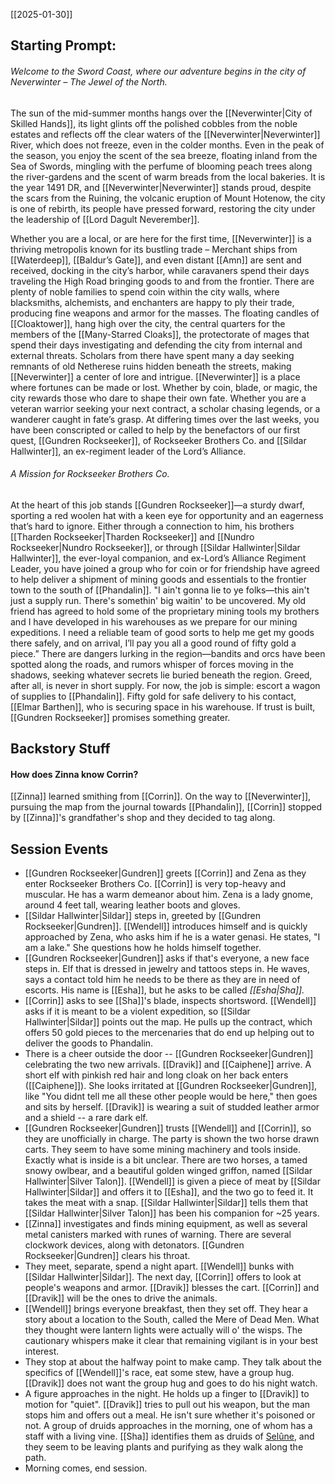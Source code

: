 [[2025-01-30]]

## Starting Prompt:

 ###### Welcome to the Sword Coast, where our adventure begins in the city of Neverwinter – The Jewel of the North.
 The sun of the mid-summer months hangs over the [[Neverwinter|City of Skilled Hands]], its light glints off the polished cobbles from the noble estates and reflects off the clear waters of the [[Neverwinter|Neverwinter]] River, which does not freeze, even in the colder months. Even in the peak of the season, you enjoy the scent of the sea breeze, floating inland from the Sea of Swords, mingling with the perfume of blooming peach trees along the river-gardens and the scent of warm breads from the local bakeries. It is the year 1491 DR, and [[Neverwinter|Neverwinter]] stands proud, despite the scars from the Ruining, the volcanic eruption of Mount Hotenow, the city is one of rebirth, its people have pressed forward, restoring the city under the leadership of [[Lord Dagult Neverember]].

Whether you are a local, or are here for the first time, [[Neverwinter]] is a thriving metropolis known for its bustling trade – Merchant ships from [[Waterdeep]], [[Baldur’s Gate]], and even distant [[Amn]] are sent and received, docking in the city’s harbor, while caravaners spend their days traveling the High Road bringing goods to and from the frontier. There are plenty of noble families to spend coin within the city walls, where blacksmiths, alchemists, and enchanters are happy to ply their trade, producing fine weapons and armor for the masses. The floating candles of [[Cloaktower]], hang high over the city, the central quarters for the members of the [[Many-Starred Cloaks]], the protectorate of mages that spend their days investigating and defending the city from internal and external threats. Scholars from there have spent many a day seeking remnants of old Netherese ruins hidden beneath the streets, making [[Neverwinter]] a center of lore and intrigue. [[Neverwinter]] is a place where fortunes can be made or lost. Whether by coin, blade, or magic, the city rewards those who dare to shape their own fate. Whether you are a veteran warrior seeking your next contract, a scholar chasing legends, or a wanderer caught in fate’s grasp. At differing times over the last weeks, you have been conscripted or called to help by the benefactors of our first quest, [[Gundren Rockseeker]], of Rockseeker Brothers Co. and [[Sildar Hallwinter]], an ex-regiment leader of the Lord’s Alliance.

###### A Mission for Rockseeker Brothers Co. 
At the heart of this job stands [[Gundren Rockseeker]]—a sturdy dwarf, sporting a red woolen hat with a keen eye for opportunity and an eagerness that’s hard to ignore. Either through a connection to him, his brothers [[Tharden Rockseeker|Tharden Rockseeker]] and [[Nundro Rockseeker|Nundro Rockseeker]], or through [[Sildar Hallwinter|Sildar Hallwinter]], the ever-loyal companion, and ex-Lord’s Alliance Regiment Leader, you have joined a group who for coin or for friendship have agreed to help deliver a shipment of mining goods and essentials to the frontier town to the south of [[Phandalin]]. "I ain't gonna lie to ye folks—this ain't just a supply run. There's somethin' big waitin' to be uncovered. My old friend has agreed to hold some of the proprietary mining tools my brothers and I have developed in his warehouses as we prepare for our mining expeditions. I need a reliable team of good sorts to help me get my goods there safely, and on arrival, I’ll pay you all a good round of fifty gold a piece.” There are dangers lurking in the region—bandits and orcs have been spotted along the roads, and rumors whisper of forces moving in the shadows, seeking whatever secrets lie buried beneath the region. Greed, after all, is never in short supply. For now, the job is simple: escort a wagon of supplies to [[Phandalin]]. Fifty gold for safe delivery to his contact, [[Elmar Barthen]], who is securing space in his warehouse. If trust is built, [[Gundren Rockseeker]] promises something greater.

## Backstory Stuff
#### How does Zinna know Corrin?
[[Zinna]] learned smithing from [[Corrin]]. On the way to [[Neverwinter]], pursuing the map from the journal towards [[Phandalin]], [[Corrin]] stopped by [[Zinna]]'s grandfather's shop and they decided to tag along.

## Session Events
- [[Gundren Rockseeker|Gundren]] greets [[Corrin]] and Zena as they enter Rockseeker Brothers Co. [[Corrin]] is very top-heavy and muscular. He has a warm demeanor about him. Zena is a lady gnome, around 4 feet tall, wearing leather boots and gloves. 
- [[Sildar Hallwinter|Sildar]] steps in, greeted by [[Gundren Rockseeker|Gundren]]. [[Wendell]] introduces himself and is quickly approached by Zena, who asks him if he is a water genasi. He states, "I am a lake." She questions how he holds himself together.
- [[Gundren Rockseeker|Gundren]] asks if that's everyone, a new face steps in. Elf that is dressed in jewelry and tattoos steps in. He waves, says a contact told him he needs to be there as they are in need of escorts. His name is [[Esha]], but he asks to be called *[[Esha|Sha]].*
- [[Corrin]] asks to see [[Sha]]'s blade, inspects shortsword. [[Wendell]] asks if it is meant to be a violent expedition, so [[Sildar Hallwinter|Sildar]] points out the map. He pulls up the contract, which offers 50 gold pieces to the mercenaries that do end up helping out to deliver the goods to Phandalin.
- There is a cheer outside the door -- [[Gundren Rockseeker|Gundren]] celebrating the two new arrivals. [[Dravik]] and [[Caiphene]] arrive. A short elf with pinkish red hair and long cloak on her back enters ([[Caiphene]]). She looks irritated at [[Gundren Rockseeker|Gundren]], like "You didnt tell me all these other people would be here," then goes and sits by herself. [[Dravik]] is wearing a suit of studded leather armor and a shield -- a rare dark elf. 
- [[Gundren Rockseeker|Gundren]] trusts [[Wendell]] and [[Corrin]], so they are unofficially in charge. The party is shown the two horse drawn carts. They seem to have some mining machinery and tools inside. Exactly what is inside is a bit unclear. There are two horses, a tamed snowy owlbear, and a beautiful golden winged griffon, named [[Sildar Hallwinter|Silver Talon]]. [[Wendell]] is given a piece of meat by [[Sildar Hallwinter|Sildar]] and offers it to [[Esha]], and the two go to feed it. It takes the meat with a snap. [[Sildar Hallwinter|Sildar]] tells them that [[Sildar Hallwinter|Silver Talon]] has been his companion for ~25 years.
- [[Zinna]] investigates and finds mining equipment, as well as several metal canisters marked with runes of warning. There are several clockwork devices, along with detonators. [[Gundren Rockseeker|Gundren]] clears his throat.
- They meet, separate, spend a night apart. [[Wendell]] bunks with [[Sildar Hallwinter|Sildar]]. The next day, [[Corrin]] offers to look at people's weapons and armor. [[Dravik]] blesses the cart. [[Corrin]] and [[Dravik]] will be the ones to drive the animals.
- [[Wendell]] brings everyone breakfast, then they set off. They hear a story about a location to the South, called the Mere of Dead Men. What they thought were lantern lights were actually will o' the wisps. The cautionary whispers make it clear that remaining vigilant is in your best interest.
- They stop at about the halfway point to make camp. They talk about the specifics of [[Wendell]]'s race, eat some stew, have a group hug. [[Dravik]] does not want the group hug and goes to do his night watch.
- A figure approaches in the night. He holds up a finger to [[Dravik]] to motion for "quiet". [[Dravik]] tries to pull out his weapon, but the man stops him and offers out a meal. He isn't sure whether it's poisoned or not. A group of druids approaches in the morning, one of whom has a staff with a living vine.  [[Sha]] identifies them as druids of [Selûne](https://forgottenrealms.fandom.com/wiki/Sel%C3%BBne), and they seem to be leaving plants and purifying as they walk along the path.
- Morning comes, end session.